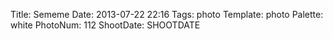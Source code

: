 Title: Sememe
Date: 2013-07-22 22:16
Tags: photo
Template: photo
Palette: white
PhotoNum: 112
ShootDate: SHOOTDATE
